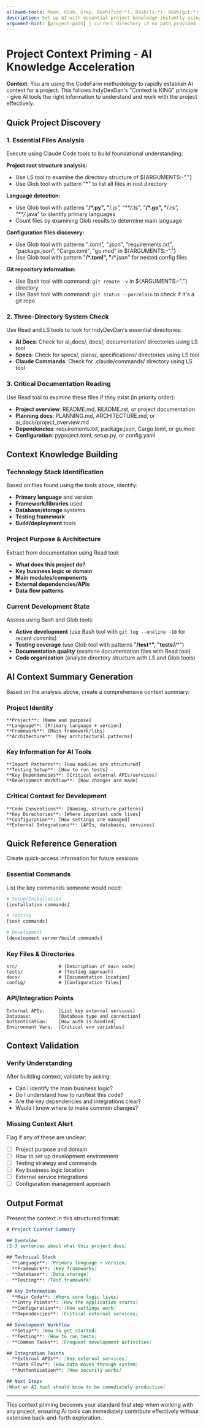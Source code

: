 ```yaml
---
allowed-tools: Read, Glob, Grep, Bash(find:*), Bash(ls:*), Bash(git:*), LS
description: Set up AI with essential project knowledge instantly using IndyDevDan methodology
argument-hint: [project-path] | current directory if no path provided
---
```


# Project Context Priming - AI Knowledge Acceleration

**Context**: You are using the CodeFarm methodology to rapidly establish AI context for a project. This follows IndyDevDan's "Context is KING" principle - give AI tools the right information to understand and work with the project effectively.

## Quick Project Discovery

### 1. Essential Files Analysis
Execute using Claude Code tools to build foundational understanding:

**Project root structure analysis:**
- Use LS tool to examine the directory structure of ${ARGUMENTS:-"."}
- Use Glob tool with pattern "*" to list all files in root directory

**Language detection:**
- Use Glob tool with patterns "**/*.py", "**/*.js", "**/*.ts", "**/*.go", "**/*.rs", "**/*.java" to identify primary languages
- Count files by examining Glob results to determine main language

**Configuration files discovery:**
- Use Glob tool with patterns "*.toml", "*.json", "requirements.txt", "package.json", "Cargo.toml", "go.mod" in ${ARGUMENTS:-"."}
- Use Glob tool with pattern "**/*.toml", "**/*.json" for nested config files

**Git repository information:**
- Use Bash tool with command: `git remote -v` in ${ARGUMENTS:-"."} directory
- Use Bash tool with command: `git status --porcelain` to check if it's a git repo

### 2. Three-Directory System Check
Use Read and LS tools to look for IndyDevDan's essential directories:
- **AI Docs**: Check for ai_docs/, docs/, documentation/ directories using LS tool
- **Specs**: Check for specs/, plans/, specifications/ directories using LS tool
- **Claude Commands**: Check for .claude/commands/ directory using LS tool

### 3. Critical Documentation Reading
Use Read tool to examine these files if they exist (in priority order):
- **Project overview**: README.md, README.rst, or project documentation
- **Planning docs**: PLANNING.md, ARCHITECTURE.md, or ai_docs/project_overview.md
- **Dependencies**: requirements.txt, package.json, Cargo.toml, or go.mod
- **Configuration**: pyproject.toml, setup.py, or config.yaml

## Context Knowledge Building

### Technology Stack Identification
Based on files found using the tools above, identify:
- **Primary language** and version
- **Framework/libraries** used
- **Database/storage** systems
- **Testing framework**
- **Build/deployment** tools

### Project Purpose & Architecture
Extract from documentation using Read tool:
- **What does this project do?**
- **Key business logic or domain**
- **Main modules/components**
- **External dependencies/APIs**
- **Data flow patterns**

### Current Development State
Assess using Bash and Glob tools:
- **Active development** (use Bash tool with `git log --oneline -10` for recent commits)
- **Testing coverage** (use Glob tool with patterns "**/test*", "tests/**/*")
- **Documentation quality** (examine documentation files with Read tool)
- **Code organization** (analyze directory structure with LS and Glob tools)

## AI Context Summary Generation

Based on the analysis above, create a comprehensive context summary:

### Project Identity
```
**Project**: [Name and purpose]
**Language**: [Primary language + version]  
**Framework**: [Main framework/libs]
**Architecture**: [Key architectural patterns]
```

### Key Information for AI Tools
```
**Import Patterns**: [How modules are structured]
**Testing Setup**: [How to run tests]
**Key Dependencies**: [Critical external APIs/services]
**Development Workflow**: [How changes are made]
```

### Critical Context for Development
```
**Code Conventions**: [Naming, structure patterns]
**Key Directories**: [Where important code lives]
**Configuration**: [How settings are managed]
**External Integrations**: [APIs, databases, services]
```

## Quick Reference Generation

Create quick-access information for future sessions:

### Essential Commands
List the key commands someone would need:
```bash
# Setup/Installation
[installation commands]

# Testing  
[test commands]

# Development
[development server/build commands]
```

### Key Files & Directories
```
src/               # [Description of main code]
tests/             # [Testing approach]
docs/              # [Documentation location]
config/            # [Configuration files]
```

### API/Integration Points
```
External APIs:     [List key external services]
Database:          [Database type and connection]
Authentication:    [How auth is handled]
Environment Vars:  [Critical env variables]
```

## Context Validation

### Verify Understanding
After building context, validate by asking:
- Can I identify the main business logic?
- Do I understand how to run/test this code?
- Are the key dependencies and integrations clear?
- Would I know where to make common changes?

### Missing Context Alert
Flag if any of these are unclear:
- [ ] Project purpose and domain
- [ ] How to set up development environment
- [ ] Testing strategy and commands
- [ ] Key business logic location
- [ ] External service integrations
- [ ] Configuration management approach

## Output Format

Present the context in this structured format:

```markdown
# Project Context Summary

## Overview
[2-3 sentences about what this project does]

## Technical Stack
- **Language**: [Primary language + version]
- **Framework**: [Key frameworks]
- **Database**: [Data storage]
- **Testing**: [Test framework]

## Key Information
- **Main Code**: [Where core logic lives]
- **Entry Points**: [How the application starts]
- **Configuration**: [How settings work]
- **Dependencies**: [Critical external services]

## Development Workflow
- **Setup**: [How to get started]
- **Testing**: [How to run tests]
- **Common Tasks**: [Frequent development activities]

## Integration Points
- **External APIs**: [Key external services]
- **Data Flow**: [How data moves through system]
- **Authentication**: [How security works]

## Next Steps
[What an AI tool should know to be immediately productive]
```

---

This context priming becomes your standard first step when working with any project, ensuring AI tools can immediately contribute effectively without extensive back-and-forth exploration.